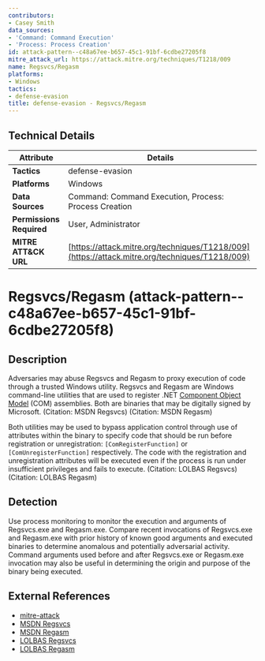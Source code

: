 ```yaml
---
contributors:
- Casey Smith
data_sources:
- 'Command: Command Execution'
- 'Process: Process Creation'
id: attack-pattern--c48a67ee-b657-45c1-91bf-6cdbe27205f8
mitre_attack_url: https://attack.mitre.org/techniques/T1218/009
name: Regsvcs/Regasm
platforms:
- Windows
tactics:
- defense-evasion
title: defense-evasion - Regsvcs/Regasm
---
```


## Technical Details

| Attribute | Details |
|-----------|----------|
| **Tactics** | defense-evasion |
| **Platforms** | Windows |
| **Data Sources** | Command: Command Execution, Process: Process Creation |
| **Permissions Required** | User, Administrator |
| **MITRE ATT&CK URL** | [https://attack.mitre.org/techniques/T1218/009](https://attack.mitre.org/techniques/T1218/009) |

# Regsvcs/Regasm (attack-pattern--c48a67ee-b657-45c1-91bf-6cdbe27205f8)

## Description
Adversaries may abuse Regsvcs and Regasm to proxy execution of code through a trusted Windows utility. Regsvcs and Regasm are Windows command-line utilities that are used to register .NET [Component Object Model](https://attack.mitre.org/techniques/T1559/001) (COM) assemblies. Both are binaries that may be digitally signed by Microsoft. (Citation: MSDN Regsvcs) (Citation: MSDN Regasm)

Both utilities may be used to bypass application control through use of attributes within the binary to specify code that should be run before registration or unregistration: <code>[ComRegisterFunction]</code> or <code>[ComUnregisterFunction]</code> respectively. The code with the registration and unregistration attributes will be executed even if the process is run under insufficient privileges and fails to execute. (Citation: LOLBAS Regsvcs)(Citation: LOLBAS Regasm)

## Detection
Use process monitoring to monitor the execution and arguments of Regsvcs.exe and Regasm.exe. Compare recent invocations of Regsvcs.exe and Regasm.exe with prior history of known good arguments and executed binaries to determine anomalous and potentially adversarial activity. Command arguments used before and after Regsvcs.exe or Regasm.exe invocation may also be useful in determining the origin and purpose of the binary being executed.

## External References
- [mitre-attack](https://attack.mitre.org/techniques/T1218/009)
- [MSDN Regsvcs](https://msdn.microsoft.com/en-us/library/04za0hca.aspx)
- [MSDN Regasm](https://msdn.microsoft.com/en-us/library/tzat5yw6.aspx)
- [LOLBAS Regsvcs](https://lolbas-project.github.io/lolbas/Binaries/Regsvcs/)
- [LOLBAS Regasm](https://lolbas-project.github.io/lolbas/Binaries/Regasm/)

